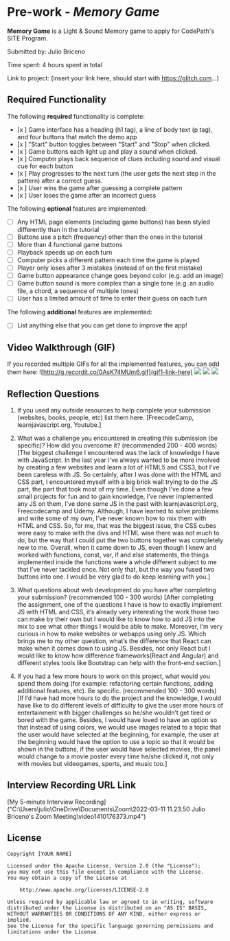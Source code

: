 # Pre-work - _Memory Game_

**Memory Game** is a Light & Sound Memory game to apply for CodePath's SITE Program.

Submitted by: Julio Briceno

Time spent: 4 hours spent in total

Link to project: (insert your link here, should start with https://glitch.com...)

## Required Functionality

The following **required** functionality is complete:

- [x ] Game interface has a heading (h1 tag), a line of body text (p tag), and four buttons that match the demo app
- [x ] "Start" button toggles between "Start" and "Stop" when clicked.
- [x ] Game buttons each light up and play a sound when clicked.
- [x ] Computer plays back sequence of clues including sound and visual cue for each button
- [x ] Play progresses to the next turn (the user gets the next step in the pattern) after a correct guess.
- [x ] User wins the game after guessing a complete pattern
- [x ] User loses the game after an incorrect guess

The following **optional** features are implemented:

- [ ] Any HTML page elements (including game buttons) has been styled differently than in the tutorial
- [ ] Buttons use a pitch (frequency) other than the ones in the tutorial
- [ ] More than 4 functional game buttons
- [ ] Playback speeds up on each turn
- [ ] Computer picks a different pattern each time the game is played
- [ ] Player only loses after 3 mistakes (instead of on the first mistake)
- [ ] Game button appearance change goes beyond color (e.g. add an image)
- [ ] Game button sound is more complex than a single tone (e.g. an audio file, a chord, a sequence of multiple tones)
- [ ] User has a limited amount of time to enter their guess on each turn

The following **additional** features are implemented:

- [ ] List anything else that you can get done to improve the app!

## Video Walkthrough (GIF)

If you recorded multiple GIFs for all the implemented features, you can add them here:
![http://g.recordit.co/0AsK74MUm6.gif](gif1-link-here)
![](gif2-link-here)
![](gif3-link-here)
![](gif4-link-here)

## Reflection Questions

1. If you used any outside resources to help complete your submission (websites, books, people, etc) list them here.
   [FreecodeCamp, learnjavascript.org, Youtube.]

2. What was a challenge you encountered in creating this submission (be specific)? How did you overcome it? (recommended 200 - 400 words)
   [The biggest challenge I encountered was the lack of knowledge I have with JavaScript. In the last year I've always wanted to be more involved by creating a few websites and learn a lot of HTML5 and CSS3, but I've been careless with JS. So certainly, after I was done with the HTML and CSS part, I encountered myself with a big brick wall trying to do the JS part, the part that took most of my time. Even though I’ve done a few small projects for fun and to gain knowledge, I’ve never implemented any JS on them, I’ve done some JS in the past with learnjavascript.org, Freecodecamp and Udemy. Although, I have learned to solve problems and write some of my own, I’ve never known how to mix them with HTML and CSS. So, for me, that was the biggest issue, the CSS cubes were easy to make with the divs and HTML wise there was not much to do, but the way that I could put the two buttons together was completely new to me. Overall, when it came down to JS, even though I knew and worked with functions, const, var, if and else statements, the things implemented inside the functions were a whole different subject to me that I’ve never tackled once. Not only that, but the way you fused two buttons into one. I would be very glad to do keep learning with you.]

3. What questions about web development do you have after completing your submission? (recommended 100 - 300 words)
   [After completing the assignment, one of the questions I have is how to exactly implement JS with HTML and CSS, it’s already very interesting the work those two can make by their own but I would like to know how to add JS into the mix to see what other things I would be able to make. Moreover, I’m very curious in how to make websites or webapps using only JS. Which brings me to my other question, what’s the difference that React can make when it comes down to using JS. Besides, not only React but I would like to know how difference frameworks(React and Angular) and different styles tools like Bootstrap can help with the front-end section.]

4. If you had a few more hours to work on this project, what would you spend them doing (for example: refactoring certain functions, adding additional features, etc). Be specific. (recommended 100 - 300 words)
   [If I’d have had more hours to do the project and the knowledge, I would have like to do different levels of difficulty to give the user more hours of entertainment with bigger challenges so he/she wouldn’t get tired or bored with the game. Besides, I would have loved to have an option so that instead of using colors, we would use images related to a topic that the user would have selected at the beginning, for example, the user at the beginning would have the option to use a topic so that it would be shown in the buttons, if the user would have selected movies, the panel would change to a movie poster every time he/she clicked it, not only with movies but videogames, sports, and music too.]

## Interview Recording URL Link

[My 5-minute Interview Recording]("C:\Users\julio\OneDrive\Documents\Zoom\2022-03-11 11.23.50 Julio Briceno's Zoom Meeting\video1410176373.mp4")

## License

    Copyright [YOUR NAME]

    Licensed under the Apache License, Version 2.0 (the "License");
    you may not use this file except in compliance with the License.
    You may obtain a copy of the License at

        http://www.apache.org/licenses/LICENSE-2.0

    Unless required by applicable law or agreed to in writing, software
    distributed under the License is distributed on an "AS IS" BASIS,
    WITHOUT WARRANTIES OR CONDITIONS OF ANY KIND, either express or implied.
    See the License for the specific language governing permissions and
    limitations under the License.
